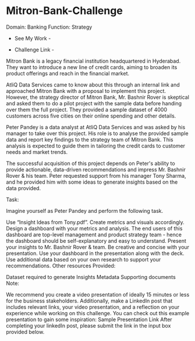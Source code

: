 # Mitron-Bank-Challenge

Domain:  Banking                                               Function: Strategy

* See My Work - 

* Challenge Link - 

Mitron Bank is a legacy financial institution headquartered in Hyderabad. They want to introduce a new line of credit cards, aiming to broaden its product offerings and reach in the financial market. 

AtliQ Data Services came to know about this through an internal link and approached Mitron Bank with a proposal to implement this project. However, the strategy director of Mitron Bank, Mr. Bashnir Rover is skeptical and asked them to do a pilot project with the sample data before handing over them the full project. They provided a sample dataset of 4000 customers across five cities on their online spending and other details. 

Peter Pandey is a data analyst at AtliQ Data Services and was asked by his manager to take over this project. His role is to analyse the provided sample data and report key findings to the strategy team of Mitron Bank. This analysis is expected to guide them in tailoring the credit cards to customer needs and market trends. 

The successful acquisition of this project depends on Peter's ability to provide actionable, data-driven recommendations and impress Mr. Bashnir Rover & his team. Peter requested support from his manager Tony Sharma, and he provided him with some ideas to generate insights based on the data provided. 


Task:

Imagine yourself as Peter Pandey and perform the following task.

Use “Insight Ideas from Tony.pdf”. Create metrics and visuals accordingly.
Design a dashboard with your metrics and analysis. The end users of this dashboard are top-level management and product strategy team - hence the dashboard should be self-explanatory and easy to understand.
Present your insights to Mr. Bashnir Rover & team. Be creative and concise with your presentation.
Use your dashboard in the presentation along with the deck.
Use additional data based on your own research to support your recommendations. 
Other resources Provided:

Dataset required to generate Insights
Metadata
Supporting documents
Note:

We recommend you create a video presentation of ideally 15 minutes or less for the business stakeholders. Additionally, make a LinkedIn post that includes relevant links, your video presentation, and a reflection on your experience while working on this challenge.
You can check out this example presentation to gain some inspiration: Sample Presentation Link
After completing your linkedIn post, please submit the link in the input box provided below.
